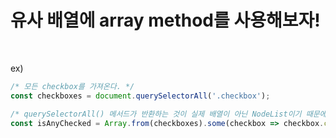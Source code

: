 # 유사 배열에 array method를 사용해보자!

<br />

ex)
```javascript
/* 모든 checkbox를 가져온다. */
const checkboxes = document.querySelectorAll('.checkbox');

/* querySelectorAll() 메서드가 반환하는 것이 실제 배열이 아닌 NodeList이기 때문에 from()을 사용한다. */
const isAnyChecked = Array.from(checkboxes).some(checkbox => checkbox.checked);
```
